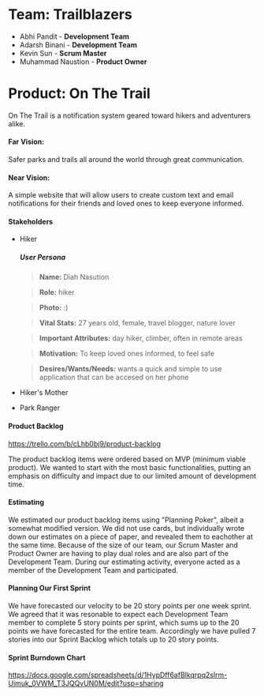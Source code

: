 # Team: Trailblazers
- Abhi Pandit - **Development Team**
- Adarsh Binani - **Development Team**
- Kevin Sun - **Scrum Master**
- Muhammad Naustion - **Product Owner**



# Product: On The Trail

On The Trail is a notification system geared toward hikers and adventurers alike. 

#### Far Vision:
Safer parks and trails all around the world through great communication.

#### Near Vision:
A simple website that will allow users to create custom text and email notifications for their friends and loved ones to keep everyone informed.

#### Stakeholders
- Hiker
  ##### User Persona

  > **Name:** Diah Nasution
  
  > **Role:** hiker
  
  > **Photo:** :)

  > **Vital Stats:** 27 years old, female, travel blogger, nature lover
  
  > **Important Attributes:** day hiker, climber, often in remote areas
  
  > **Motivation:** To keep loved ones informed, to feel safe
  
  > **Desires/Wants/Needs:** wants a quick and simple to use application that can be accesed on her phone
  
- Hiker's Mother
- Park Ranger

#### Product Backlog

https://trello.com/b/cLhb0bj9/product-backlog

The product backlog items were ordered based on MVP (minimum viable product). We wanted to start with the most basic functionalities, putting an emphasis on difficulty and impact due to our limited amount of development time.

#### Estimating

We estimated our product backlog items using "Planning Poker", albeit a somewhat modified version. We did not use cards, but individually wrote down our estimates on a piece of paper, and revealed them to eachother at the same time. Because of the size of our team, our Scrum Master and Product Owner are having to play dual roles and are also part of the Development Team. During our estimating activity, everyone acted as a member of the Development Team and participated.

#### Planning Our First Sprint

We have forecasted our velocity to be 20 story points per one week sprint. We agreed that it was resonable to expect each Development Team member to complete 5 story points per sprint, which sums up to the 20 points we have forecasted for the entire team. Accordingly we have pulled 7 stories into our Sprint Backlog which totals up to 20 story points.

#### Sprint Burndown Chart

https://docs.google.com/spreadsheets/d/1HypDff6afBlkqrpq2slrm-Uimuk_0VWM_T3JQQvUN0M/edit?usp=sharing


